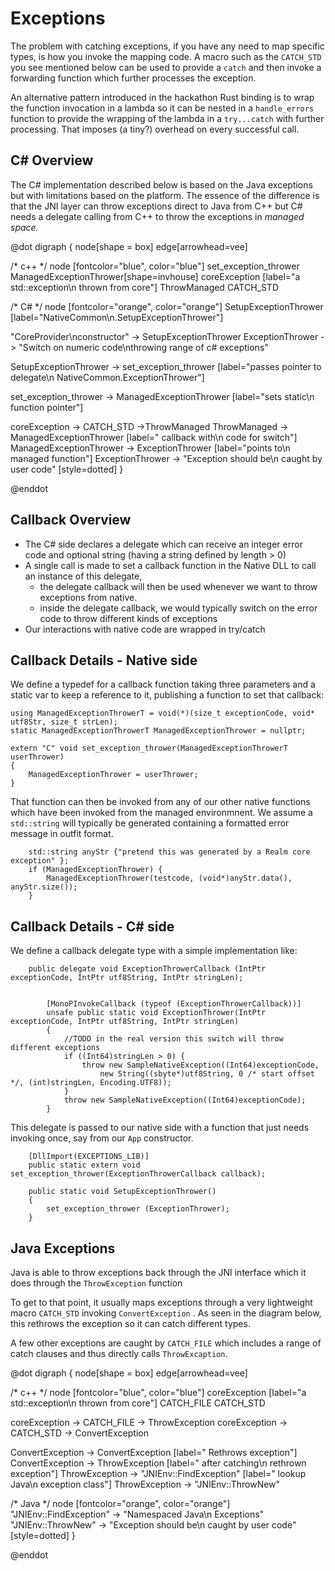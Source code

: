 Exceptions
==============

The problem with catching exceptions, if you have any need to map specific types, is how you invoke the mapping code. A macro such as the `CATCH_STD` you see mentioned below can be used to provide a `catch` and then invoke a forwarding function which further processes the exception.

An alternative pattern introduced in the hackathon Rust binding is to wrap the function invocation in a lambda so it can be nested in a `handle_errors` function to provide the wrapping of the lambda in a `try...catch` with further processing. That imposes (a tiny?) overhead on every successful call.

C# Overview
-----------------
The C# implementation described below is based on the Java exceptions but with limitations based on the platform. The essence of the difference is that the JNI layer can throw exceptions direct to Java from C++ but C# needs a delegate calling from C++ to throw the exceptions in _managed space._


@dot
digraph { 
  node[shape = box]
  edge[arrowhead=vee]
  
/* c++ */
node [fontcolor="blue", color="blue"]
set_exception_thrower
ManagedExceptionThrower[shape=invhouse]
coreException [label="a std::exception\n thrown from core"]
ThrowManaged
CATCH_STD

  /*  C# */
node [fontcolor="orange", color="orange"]
SetupExceptionThrower [label="NativeCommon\n.SetupExceptionThrower"]

"CoreProvider\nconstructor" -> SetupExceptionThrower
ExceptionThrower -> "Switch on numeric code\nthrowing range of c# exceptions"

SetupExceptionThrower -> set_exception_thrower [label="passes pointer to delegate\n NativeCommon.ExceptionThrower"]

set_exception_thrower -> ManagedExceptionThrower [label="sets static\n function pointer"]

coreException ->  CATCH_STD ->ThrowManaged 
ThrowManaged -> ManagedExceptionThrower [label=" callback with\n code for switch"]
ManagedExceptionThrower -> ExceptionThrower [label="points to\n managed function"]
ExceptionThrower  -> "Exception should be\n caught by user code" [style=dotted]
}

@enddot



Callback Overview
-------------------------

* The C# side declares a delegate which can receive an integer error code and optional string (having a string defined by length > 0)
* A single call is made to set a callback function in the Native DLL to call an instance of this delegate, 
	* the delegate callback will then be used whenever we want to throw exceptions from native. 
	* inside the delegate callback, we would typically switch on the error code to throw different kinds of exceptions
* Our interactions with native code are wrapped in try/catch

Callback Details - Native side
---------------------
We define a typedef for a callback function taking three parameters and a static var to keep a reference to it, publishing a function to set that callback:

```
using ManagedExceptionThrowerT = void(*)(size_t exceptionCode, void* utf8Str, size_t strLen);
static ManagedExceptionThrowerT ManagedExceptionThrower = nullptr;

extern "C" void set_exception_thrower(ManagedExceptionThrowerT userThrower)
{
    ManagedExceptionThrower = userThrower;
}
```

That function can then be invoked from any of our other native functions which have been invoked from the managed environmnent. We assume a `std::string` will typically be generated containing a formatted error message in outfit format. 

```
	std::string anyStr {"pretend this was generated by a Realm core exception" };
	if (ManagedExceptionThrower) {
		ManagedExceptionThrower(testcode, (void*)anyStr.data(), anyStr.size());
	}
```

Callback Details - C# side
---------------------

We define a callback delegate type with a simple implementation like:

```
    public delegate void ExceptionThrowerCallback (IntPtr exceptionCode, IntPtr utf8String, IntPtr stringLen);


        [MonoPInvokeCallback (typeof (ExceptionThrowerCallback))]
        unsafe public static void ExceptionThrower(IntPtr exceptionCode, IntPtr utf8String, IntPtr stringLen)
        {
            //TODO in the real version this switch will throw different exceptions
            if ((Int64)stringLen > 0) {
                throw new SampleNativeException((Int64)exceptionCode, 
                    new String((sbyte*)utf8String, 0 /* start offset */, (int)stringLen, Encoding.UTF8));
            }
            throw new SampleNativeException((Int64)exceptionCode);
        }
```

This delegate is passed to our native side with a function that just needs invoking once, say from our `App` constructor.

```
    [DllImport(EXCEPTIONS_LIB)]
    public static extern void set_exception_thrower(ExceptionThrowerCallback callback);
    
    public static void SetupExceptionThrower()
    {
        set_exception_thrower (ExceptionThrower);
    }
```



Java Exceptions
---------------------------

Java is able to throw exceptions back through the JNI interface which it does through the `ThrowException` function

To get to that point, it usually  maps exceptions through a very lightweight macro  `CATCH_STD`  invoking  `ConvertException` . As seen in the diagram below, this rethrows the exception so it can catch different types.

A few other exceptions are caught by `CATCH_FILE`  which includes a range of catch clauses and thus directly calls `ThrowExcaption`.

@dot
digraph { 
  node[shape = box]
  edge[arrowhead=vee]
  
/* c++ */
node [fontcolor="blue", color="blue"]
coreException [label="a std::exception\n thrown from core"]
CATCH_FILE
CATCH_STD

coreException -> CATCH_FILE -> ThrowException
coreException -> CATCH_STD -> ConvertException

ConvertException -> ConvertException [label=" Rethrows exception"]
ConvertException -> ThrowException [label=" after catching\n rethrown exception"]
ThrowException -> "JNIEnv::FindException" [label=" lookup Java\n exception class"]
ThrowException -> "JNIEnv::ThrowNew" 

  /*  Java */
node [fontcolor="orange", color="orange"]
"JNIEnv::FindException" -> "Namespaced Java\n Exceptions"
"JNIEnv::ThrowNew" -> "Exception should be\n caught by user code" [style=dotted]
}

@enddot

